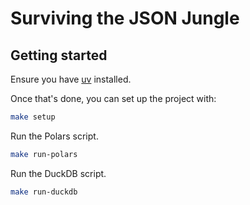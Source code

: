 # Surviving the JSON Jungle

## Getting started

Ensure you have [uv][uv-install-docs] installed.

Once that's done, you can set up the project with:

```bash
make setup
```

Run the Polars script.

```bash
make run-polars
```

Run the DuckDB script.

```bash
make run-duckdb
```

[uv-install-docs]: https://docs.astral.sh/uv/getting-started/installation/
